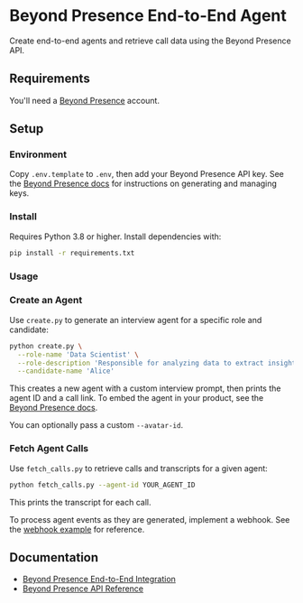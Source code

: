 # Beyond Presence End-to-End Agent

Create end-to-end agents and retrieve call data using the Beyond Presence API.

## Requirements

You'll need a [Beyond Presence](https://app.bey.chat) account.

## Setup

### Environment

Copy `.env.template` to `.env`, then add your Beyond Presence API key.
See the [Beyond Presence docs](https://docs.bey.dev/api-key#creating-and-managing-api-keys) for instructions on generating and managing keys.

### Install

Requires Python 3.8 or higher. Install dependencies with:

```sh
pip install -r requirements.txt
```

### Usage

### Create an Agent

Use `create.py` to generate an interview agent for a specific role and candidate:

```sh
python create.py \
  --role-name 'Data Scientist' \
  --role-description 'Responsible for analyzing data to extract insights.' \
  --candidate-name 'Alice'
```

This creates a new agent with a custom interview prompt, then prints the agent ID and a call link.
To embed the agent in your product, see the [Beyond Presence docs](http://docs.bey.dev/integration/end-to-end/overview#embed-your-agent).

You can optionally pass a custom `--avatar-id`.

### Fetch Agent Calls

Use `fetch_calls.py` to retrieve calls and transcripts for a given agent:

```sh
python fetch_calls.py --agent-id YOUR_AGENT_ID
```

This prints the transcript for each call.

To process agent events as they are generated, implement a webhook.
See the [webhook example](../call-events-webhook) for reference.

## Documentation

- [Beyond Presence End-to-End Integration](https://docs.bey.dev/integration/end-to-end)
- [Beyond Presence API Reference](https://docs.bey.dev/api-reference)
